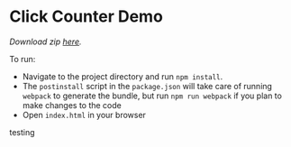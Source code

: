 # Click Counter Demo

*Download zip [here][demo-raw].*

To run:
* Navigate to the project directory and run `npm install`.
* The `postinstall` script in the `package.json` will take care of
  running `webpack` to generate the bundle, but run `npm run webpack` if you
  plan to make changes to the code
* Open `index.html` in your browser

[demo-raw]: http://assets.aaonline.io/fullstack/react/demos/click-counter.zip
testing